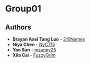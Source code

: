 # Group01

## Authors

- **Brayan Axel Tang Luo** - [210Names](https://github.com/210Names)
- **Niya Chen** - [NyC715](https://github.com/NyC715)
- **Yao Sun** - [msunny25](https://github.com/msunny23) 
- **Xila Cai** - [FuzzyGrim](https://github.com/FuzzyGrim)
